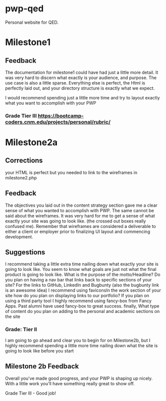 # pwp-qed
Personal website for QED.

# Milestone1

## Feedback

The documentation for milestone1 could have had just a little more detail. It was very hard to discern what exactly is your audience, and purpose.  The use case is also a little sparse. Everything else is perfect, the Html is perfectly laid out, and your directory structure is exactly what we expect.

I would recommend spending just a little more time and try to layout exactly what you want to accomplish with your PWP

### Grade Tier III https://bootcamp-coders.cnm.edu/projects/personal/rubric/

# Milestone2a 

## Corrections

your HTML is perfect but you needed to link to the wireframes in milestone2.php

## Feedback

The objectives you laid out in the content strategy section gave me a clear sense of what you wanted to accomplish with PWP. The same cannot be said about the wireframes. It was very hard for me to get a sense of what exactly your site was going to look like. (the crossed out boxes really confused me). Remember that wireframes are considered a deliverable to either a client or employer prior to finalizing UI layout and commencing development.

## Suggestions 

I recommend taking a little extra time nailing down what exactly your site is going to look like. You seem to know what goals are just not what the final product is going to look like. What is the purpose of the motto/Headline? Do you plan on having a nav bar that links back to specific sections of your site? For the links to GitHub, LinkedIn and Bugbunty (also the bugbunty link is an awesome idea) I recommend using faviconsIn the work section of your site how do you plan on displaying links to our portfolio? If you plan on using a third party tool I highly recommend using fancy-box from Fancy Apps. Past alumni have used fancy-box to great success. finally, What type of content do you plan on adding to the personal and academic sections on the site

### Grade: Tier II

I am going to go ahead and clear you to begin for on Milestone2b, but I highly recommend spending a little more time nailing down what the site is going to look like before you start

## Milestone 2b Feedback

Overall you've made good progress, and your PWP is shaping up nicely. With a little work you'll have something really great to show off.

Grade Tier III - Good job!

